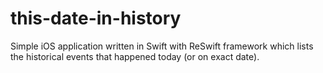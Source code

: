 # this-date-in-history
Simple iOS application written in Swift with ReSwift framework which lists the historical events that happened today (or on exact date).
